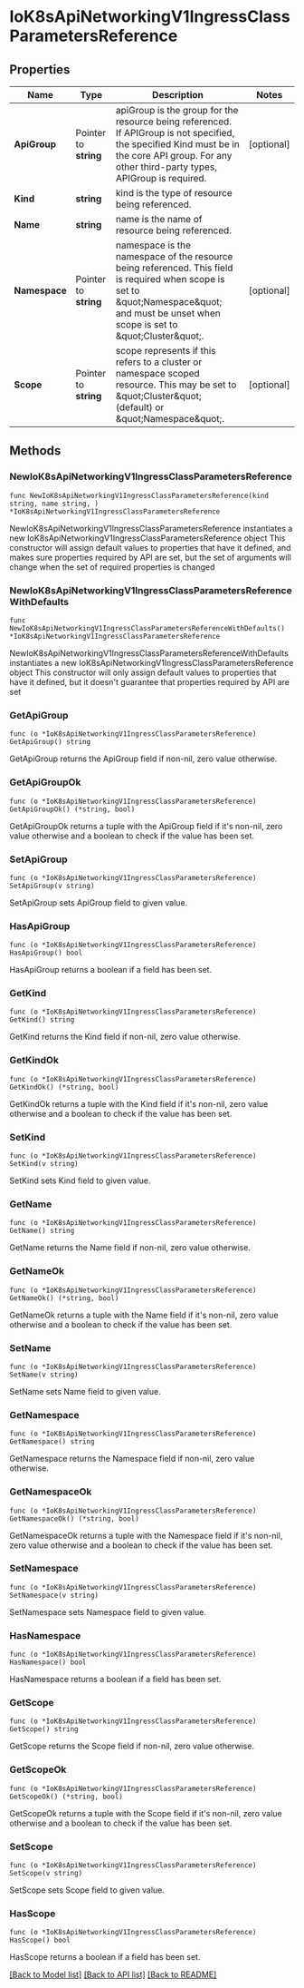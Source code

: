 # IoK8sApiNetworkingV1IngressClassParametersReference

## Properties

Name | Type | Description | Notes
------------ | ------------- | ------------- | -------------
**ApiGroup** | Pointer to **string** | apiGroup is the group for the resource being referenced. If APIGroup is not specified, the specified Kind must be in the core API group. For any other third-party types, APIGroup is required. | [optional] 
**Kind** | **string** | kind is the type of resource being referenced. | 
**Name** | **string** | name is the name of resource being referenced. | 
**Namespace** | Pointer to **string** | namespace is the namespace of the resource being referenced. This field is required when scope is set to \&quot;Namespace\&quot; and must be unset when scope is set to \&quot;Cluster\&quot;. | [optional] 
**Scope** | Pointer to **string** | scope represents if this refers to a cluster or namespace scoped resource. This may be set to \&quot;Cluster\&quot; (default) or \&quot;Namespace\&quot;. | [optional] 

## Methods

### NewIoK8sApiNetworkingV1IngressClassParametersReference

`func NewIoK8sApiNetworkingV1IngressClassParametersReference(kind string, name string, ) *IoK8sApiNetworkingV1IngressClassParametersReference`

NewIoK8sApiNetworkingV1IngressClassParametersReference instantiates a new IoK8sApiNetworkingV1IngressClassParametersReference object
This constructor will assign default values to properties that have it defined,
and makes sure properties required by API are set, but the set of arguments
will change when the set of required properties is changed

### NewIoK8sApiNetworkingV1IngressClassParametersReferenceWithDefaults

`func NewIoK8sApiNetworkingV1IngressClassParametersReferenceWithDefaults() *IoK8sApiNetworkingV1IngressClassParametersReference`

NewIoK8sApiNetworkingV1IngressClassParametersReferenceWithDefaults instantiates a new IoK8sApiNetworkingV1IngressClassParametersReference object
This constructor will only assign default values to properties that have it defined,
but it doesn't guarantee that properties required by API are set

### GetApiGroup

`func (o *IoK8sApiNetworkingV1IngressClassParametersReference) GetApiGroup() string`

GetApiGroup returns the ApiGroup field if non-nil, zero value otherwise.

### GetApiGroupOk

`func (o *IoK8sApiNetworkingV1IngressClassParametersReference) GetApiGroupOk() (*string, bool)`

GetApiGroupOk returns a tuple with the ApiGroup field if it's non-nil, zero value otherwise
and a boolean to check if the value has been set.

### SetApiGroup

`func (o *IoK8sApiNetworkingV1IngressClassParametersReference) SetApiGroup(v string)`

SetApiGroup sets ApiGroup field to given value.

### HasApiGroup

`func (o *IoK8sApiNetworkingV1IngressClassParametersReference) HasApiGroup() bool`

HasApiGroup returns a boolean if a field has been set.

### GetKind

`func (o *IoK8sApiNetworkingV1IngressClassParametersReference) GetKind() string`

GetKind returns the Kind field if non-nil, zero value otherwise.

### GetKindOk

`func (o *IoK8sApiNetworkingV1IngressClassParametersReference) GetKindOk() (*string, bool)`

GetKindOk returns a tuple with the Kind field if it's non-nil, zero value otherwise
and a boolean to check if the value has been set.

### SetKind

`func (o *IoK8sApiNetworkingV1IngressClassParametersReference) SetKind(v string)`

SetKind sets Kind field to given value.


### GetName

`func (o *IoK8sApiNetworkingV1IngressClassParametersReference) GetName() string`

GetName returns the Name field if non-nil, zero value otherwise.

### GetNameOk

`func (o *IoK8sApiNetworkingV1IngressClassParametersReference) GetNameOk() (*string, bool)`

GetNameOk returns a tuple with the Name field if it's non-nil, zero value otherwise
and a boolean to check if the value has been set.

### SetName

`func (o *IoK8sApiNetworkingV1IngressClassParametersReference) SetName(v string)`

SetName sets Name field to given value.


### GetNamespace

`func (o *IoK8sApiNetworkingV1IngressClassParametersReference) GetNamespace() string`

GetNamespace returns the Namespace field if non-nil, zero value otherwise.

### GetNamespaceOk

`func (o *IoK8sApiNetworkingV1IngressClassParametersReference) GetNamespaceOk() (*string, bool)`

GetNamespaceOk returns a tuple with the Namespace field if it's non-nil, zero value otherwise
and a boolean to check if the value has been set.

### SetNamespace

`func (o *IoK8sApiNetworkingV1IngressClassParametersReference) SetNamespace(v string)`

SetNamespace sets Namespace field to given value.

### HasNamespace

`func (o *IoK8sApiNetworkingV1IngressClassParametersReference) HasNamespace() bool`

HasNamespace returns a boolean if a field has been set.

### GetScope

`func (o *IoK8sApiNetworkingV1IngressClassParametersReference) GetScope() string`

GetScope returns the Scope field if non-nil, zero value otherwise.

### GetScopeOk

`func (o *IoK8sApiNetworkingV1IngressClassParametersReference) GetScopeOk() (*string, bool)`

GetScopeOk returns a tuple with the Scope field if it's non-nil, zero value otherwise
and a boolean to check if the value has been set.

### SetScope

`func (o *IoK8sApiNetworkingV1IngressClassParametersReference) SetScope(v string)`

SetScope sets Scope field to given value.

### HasScope

`func (o *IoK8sApiNetworkingV1IngressClassParametersReference) HasScope() bool`

HasScope returns a boolean if a field has been set.


[[Back to Model list]](../README.md#documentation-for-models) [[Back to API list]](../README.md#documentation-for-api-endpoints) [[Back to README]](../README.md)


